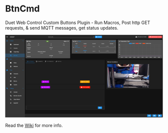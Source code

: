 # BtnCmd
Duet Web Control Custom Buttons Plugin - Run Macros, Post http GET requests, &amp; send MQTT messages, get status updates.

![BtnCmd Main Screen](https://github.com/MintyTrebor/BtnCmd/blob/main/wikires/BtnCmd_BLTouchTab_Main.png)

Read the [Wiki](https://github.com/MintyTrebor/BtnCmd/wiki) for more info.
